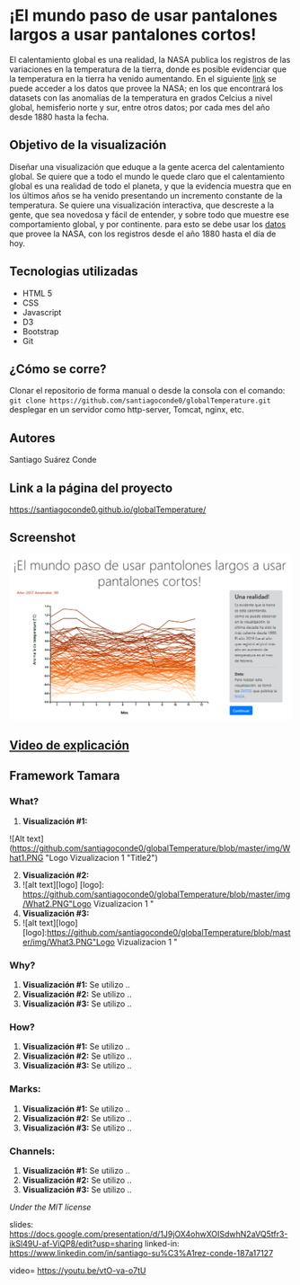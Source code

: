 # ¡El mundo paso de usar pantalones largos a usar pantalones cortos!

El calentamiento global es una realidad, la NASA publica los registros de las variaciones en la temperatura de la tierra, donde es posible evidenciar que la temperatura en la tierra ha venido aumentando. En el siguiente [link](https://data.giss.nasa.gov/gistemp/) se puede acceder a los datos que provee la NASA; en los que encontrará los datasets con las anomalías de la temperatura en grados Celcius a nivel global, hemisferio norte y sur, entre otros datos; por cada mes del año desde 1880 hasta la fecha.  

## Objetivo de la visualización

Diseñar una visualización que eduque a la gente acerca del calentamiento global. Se quiere  que a todo el mundo le quede claro que el calentamiento global es una realidad de todo el planeta, y que la evidencia muestra que en los últimos años se ha venido presentando un incremento constante de la temperatura. Se quiere una visualización interactiva, que descreste a la gente, que sea novedosa y fácil de entender, y sobre todo que muestre ese comportamiento global, y por continente. para esto se debe usar los [datos](https://data.giss.nasa.gov/gistemp/) que provee la NASA, con los registros desde el año 1880 hasta el día de hoy. 

## Tecnologias utilizadas 

* HTML 5
* CSS
* Javascript
* D3
* Bootstrap
* Git 

## ¿Cómo se corre?

Clonar el repositorio de forma manual o desde la consola con el comando:
`git clone https://github.com/santiagoconde0/globalTemperature.git` 
desplegar en un servidor como http-server, Tomcat, nginx, etc.

## Autores 

Santiago Suárez Conde

## Link a la página del proyecto

https://santiagoconde0.github.io/globalTemperature/

## Screenshot

![Alt text](https://github.com/santiagoconde0/globalTemperature/blob/master/img/presentation.png "Title")


## [Video de explicación](https://youtu.be/vtO-va-o7tU)


## Framework Tamara

### What?
 1.  **Visualización #1:**
 
 ![Alt text](https://github.com/santiagoconde0/globalTemperature/blob/master/img/What1.PNG "Logo Vizualizacion 1 "Title2")

 2.  **Visualización #2:** 
 3. ![alt text][logo]
[logo]: https://github.com/santiagoconde0/globalTemperature/blob/master/img/What2.PNG"Logo Vizualizacion 1 "
 4.  **Visualización #3:** 
 5. ![alt text][logo]
[logo]:https://github.com/santiagoconde0/globalTemperature/blob/master/img/What3.PNG"Logo Vizualizacion 1 "

### Why?
 1.  **Visualización #1:** Se utilizo ..
 2.  **Visualización #2:** Se utilizo ..
 3.  **Visualización #3:** Se utilizo ..


### How?
 1.  **Visualización #1:** Se utilizo ..
 2.  **Visualización #2:** Se utilizo ..
 3.  **Visualización #3:** Se utilizo ..


### Marks:

 1.  **Visualización #1:** Se utilizo ..
 2.  **Visualización #2:** Se utilizo ..
 3.  **Visualización #3:** Se utilizo ..


### Channels:

 1.  **Visualización #1:** Se utilizo ..
 2.  **Visualización #2:** Se utilizo ..
 3.  **Visualización #3:** Se utilizo ..

*Under the MIT license*

slides:  https://docs.google.com/presentation/d/1J9jOX4ohwXOISdwhN2aVQ5tfr3-ikSl49U-af-ViQP8/edit?usp=sharing
linked-in: https://www.linkedin.com/in/santiago-su%C3%A1rez-conde-187a17127

video= https://youtu.be/vtO-va-o7tU
